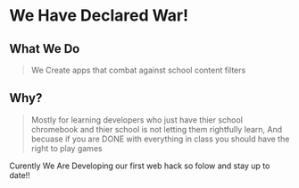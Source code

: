 # We Have Declared War!
## What We Do
> We Create apps that combat against school content filters
## Why?
> Mostly for learning developers who just have thier school chromebook and thier school
> is not letting them rightfully learn,
> And becuase if you are DONE with everything in class you should have the right to play games

Curently We Are Developing our first web hack so folow and stay up to date!!

